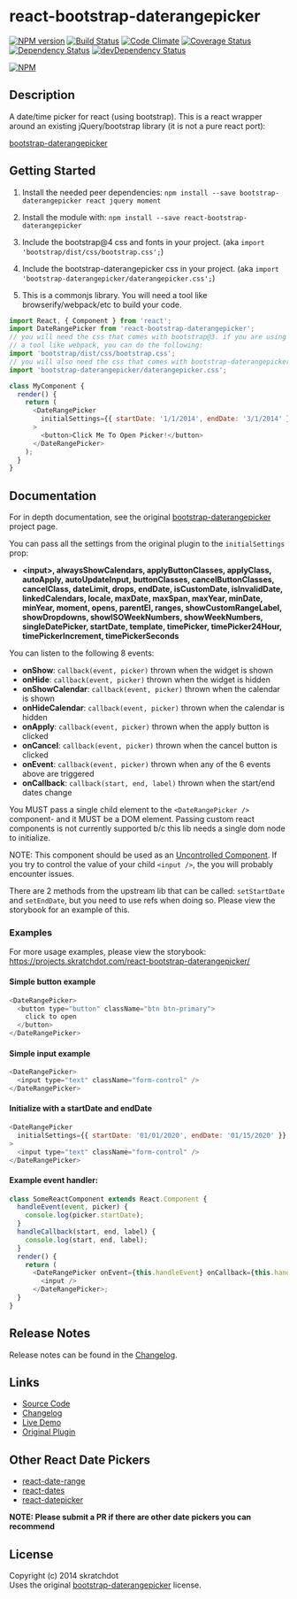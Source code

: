 # react-bootstrap-daterangepicker

[![NPM version](https://badge.fury.io/js/react-bootstrap-daterangepicker.svg)](http://badge.fury.io/js/react-bootstrap-daterangepicker)
[![Build Status](https://travis-ci.org/skratchdot/react-bootstrap-daterangepicker.svg?branch=master)](https://travis-ci.org/skratchdot/react-bootstrap-daterangepicker)
[![Code Climate](https://codeclimate.com/github/skratchdot/react-bootstrap-daterangepicker.png)](https://codeclimate.com/github/skratchdot/react-bootstrap-daterangepicker)
[![Coverage Status](https://coveralls.io/repos/skratchdot/react-bootstrap-daterangepicker/badge.svg?branch=master&service=github)](https://coveralls.io/github/skratchdot/react-bootstrap-daterangepicker?branch=master)
[![Dependency Status](https://david-dm.org/skratchdot/react-bootstrap-daterangepicker.svg)](https://david-dm.org/skratchdot/react-bootstrap-daterangepicker)
[![devDependency Status](https://david-dm.org/skratchdot/react-bootstrap-daterangepicker/dev-status.svg)](https://david-dm.org/skratchdot/react-bootstrap-daterangepicker#info=devDependencies)

[![NPM](https://nodei.co/npm/react-bootstrap-daterangepicker.png)](https://npmjs.org/package/react-bootstrap-daterangepicker)

## Description

A date/time picker for react (using bootstrap). This is a react wrapper around
an existing jQuery/bootstrap library (it is not a pure react port):

[bootstrap-daterangepicker](https://github.com/dangrossman/bootstrap-daterangepicker)

## Getting Started

1.  Install the needed peer dependencies:
    `npm install --save bootstrap-daterangepicker react jquery moment`

2.  Install the module with:
    `npm install --save react-bootstrap-daterangepicker`

3.  Include the bootstrap@4 css and fonts in your project.
    (aka `import 'bootstrap/dist/css/bootstrap.css';`)

4.  Include the bootstrap-daterangepicker css in your project.
    (aka `import 'bootstrap-daterangepicker/daterangepicker.css';`)

5.  This is a commonjs library. You will need a tool like browserify/webpack/etc to build your code.

```javascript
import React, { Component } from 'react';
import DateRangePicker from 'react-bootstrap-daterangepicker';
// you will need the css that comes with bootstrap@3. if you are using
// a tool like webpack, you can do the following:
import 'bootstrap/dist/css/bootstrap.css';
// you will also need the css that comes with bootstrap-daterangepicker
import 'bootstrap-daterangepicker/daterangepicker.css';

class MyComponent {
  render() {
    return (
      <DateRangePicker
        initialSettings={{ startDate: '1/1/2014', endDate: '3/1/2014' }}
      >
        <button>Click Me To Open Picker!</button>
      </DateRangePicker>
    );
  }
}
```

## Documentation

For in depth documentation, see the original
[bootstrap-daterangepicker](https://github.com/dangrossman/bootstrap-daterangepicker) project page.

You can pass all the settings from the original plugin to the `initialSettings` prop:

- **&lt;input&gt;, alwaysShowCalendars, applyButtonClasses, applyClass,
  autoApply, autoUpdateInput, buttonClasses, cancelButtonClasses, cancelClass,
  dateLimit, drops, endDate, isCustomDate, isInvalidDate, linkedCalendars,
  locale, maxDate, maxSpan, maxYear, minDate, minYear, moment, opens, parentEl,
  ranges, showCustomRangeLabel, showDropdowns, showISOWeekNumbers,
  showWeekNumbers, singleDatePicker, startDate, template, timePicker,
  timePicker24Hour, timePickerIncrement, timePickerSeconds**

You can listen to the following 8 events:

- **onShow**: `callback(event, picker)` thrown when the widget is shown
- **onHide**: `callback(event, picker)` thrown when the widget is hidden
- **onShowCalendar**: `callback(event, picker)` thrown when the calendar is shown
- **onHideCalendar**: `callback(event, picker)` thrown when the calendar is hidden
- **onApply**: `callback(event, picker)` thrown when the apply button is clicked
- **onCancel**: `callback(event, picker)` thrown when the cancel button is clicked
- **onEvent**: `callback(event, picker)` thrown when any of the 6 events above are triggered
- **onCallback**: `callback(start, end, label)` thrown when the start/end dates change

You MUST pass a single child element to the `<DateRangePicker />` component- and it MUST be a DOM element.
Passing custom react components is not currently supported b/c this lib needs a single dom node to initialize.

NOTE: This component should be used as an [Uncontrolled Component](https://reactjs.org/docs/uncontrolled-components.html). If you try
to control the value of your child `<input />`, the you will probably encounter issues.

There are 2 methods from the upstream lib that can be called: `setStartDate` and `setEndDate`, but you need to use refs when doing so.
Please view the storybook for an example of this.

### Examples

For more usage examples, please view the storybook:  
https://projects.skratchdot.com/react-bootstrap-daterangepicker/

#### Simple button example

```javascript
<DateRangePicker>
  <button type="button" className="btn btn-primary">
    click to open
  </button>
</DateRangePicker>
```

#### Simple input example

```javascript
<DateRangePicker>
  <input type="text" className="form-control" />
</DateRangePicker>
```

#### Initialize with a startDate and endDate

```javascript
<DateRangePicker
  initialSettings={{ startDate: '01/01/2020', endDate: '01/15/2020' }}
>
  <input type="text" className="form-control" />
</DateRangePicker>
```

#### Example event handler:

```javascript
class SomeReactComponent extends React.Component {
  handleEvent(event, picker) {
    console.log(picker.startDate);
  }
  handleCallback(start, end, label) {
    console.log(start, end, label);
  }
  render() {
    return (
      <DateRangePicker onEvent={this.handleEvent} onCallback={this.handleCallback}>
        <input />
      </DateRangePicker>;
  }
}
```

## Release Notes

Release notes can be found in the
[Changelog](https://github.com/skratchdot/react-bootstrap-daterangepicker/blob/master/CHANGELOG.md).

## Links

- [Source Code](https://github.com/skratchdot/react-bootstrap-daterangepicker)
- [Changelog](https://github.com/skratchdot/react-bootstrap-daterangepicker/blob/master/CHANGELOG.md)
- [Live Demo](http://projects.skratchdot.com/react-bootstrap-daterangepicker/)
- [Original Plugin](https://github.com/dangrossman/bootstrap-daterangepicker)

## Other React Date Pickers

- [react-date-range](https://github.com/Adphorus/react-date-range)
- [react-dates](https://github.com/airbnb/react-dates)
- [react-datepicker](https://github.com/Hacker0x01/react-datepicker)

**NOTE: Please submit a PR if there are other date pickers you can recommend**

## License

Copyright (c) 2014 skratchdot  
Uses the original [bootstrap-daterangepicker](https://github.com/dangrossman/bootstrap-daterangepicker) license.
